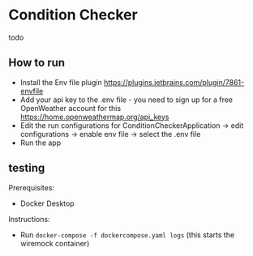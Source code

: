 # Condition Checker 

todo 

## How to run
- Install the Env file plugin https://plugins.jetbrains.com/plugin/7861-envfile 
- Add your api key to the .env file - you need to sign up for a free OpenWeather account for this https://home.openweathermap.org/api_keys 
- Edit the run configurations for ConditionCheckerApplication -> edit configurations -> enable env file -> select the .env file 
- Run the app 

## testing 
Prerequisites:
- Docker Desktop

Instructions:
- Run `docker-compose -f dockercompose.yaml logs` (this starts the wiremock container)